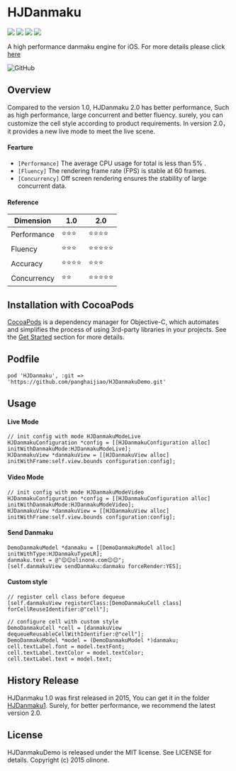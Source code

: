 # HJDanmaku

![](https://img.shields.io/badge/build-passing-brightgreen.svg)
![](https://img.shields.io/badge/Cocoapods-v1.1.1-blue.svg)
![](https://img.shields.io/badge/language-objc-5787e5.svg)
![](https://img.shields.io/badge/license-MIT-brightgreen.svg)  

A high performance danmaku engine for iOS. For more details please click [here](http://www.olinone.com/?p=186)

![GitHub](http://7pum7o.com1.z0.glb.clouddn.com/HJDanmaku.png)

## Overview

Compared to the version 1.0, HJDanmaku 2.0 has better performance, Such as high performance, large concurrent and better fluency. surely, you can customize the cell style according to product requirements. In version 2.0，it provides a new live mode to meet the live scene.

#### Fearture

*  `[Performance]` The average CPU usage for total is less than 5% .
*  `[Fluency]` The rendering frame rate (FPS) is stable at 60 frames.
*  `[Concurrency]` Off screen rendering ensures the stability of large concurrent data. 

#### Reference

Dimension | 1.0| 2.0
--------- | ------------- | -------------
Performance | ⭐️⭐️⭐️ | ⭐️⭐️⭐️⭐️
Fluency | ⭐️⭐️⭐️ | ⭐️⭐️⭐️⭐️⭐️
Accuracy | ⭐️⭐️⭐️⭐️ | ⭐️⭐️⭐️
Concurrency | ⭐️⭐️ | ⭐️⭐️⭐️⭐️⭐️

## Installation with CocoaPods

[CocoaPods](http://cocoapods.org/) is a dependency manager for Objective-C, which automates and simplifies the process of using 3rd-party libraries in your projects. See the [Get Started](http://cocoapods.org/#get_started) section for more details.

## Podfile

```
pod 'HJDanmaku', :git => 'https://github.com/panghaijiao/HJDanmakuDemo.git'
```

## Usage

#### Live Mode

```
// init config with mode HJDanmakuModeLive
HJDanmakuConfiguration *config = [[HJDanmakuConfiguration alloc] initWithDanmakuMode:HJDanmakuModeLive];
HJDanmakuView *danmakuView = [[HJDanmakuView alloc] initWithFrame:self.view.bounds configuration:config];
```

#### Video Mode

```
// init config with mode HJDanmakuModeVideo
HJDanmakuConfiguration *config = [[HJDanmakuConfiguration alloc] initWithDanmakuMode:HJDanmakuModeVideo];
HJDanmakuView *danmakuView = [[HJDanmakuView alloc] initWithFrame:self.view.bounds configuration:config];
```


#### Send Danmaku

```
DemoDanmakuModel *danmaku = [[DemoDanmakuModel alloc] initWithType:HJDanmakuTypeLR];
danmaku.text = @"😊😊olinone.com😊😊";
[self.danmakuView sendDanmaku:danmaku forceRender:YES];
```

#### Custom style

```
// register cell class before dequeue
[self.danmakuView registerClass:[DemoDanmakuCell class] forCellReuseIdentifier:@"cell"];

// configure cell with custom style
DemoDanmakuCell *cell = [danmakuView dequeueReusableCellWithIdentifier:@"cell"];
DemoDanmakuModel *model = (DemoDanmakuModel *)danmaku;
cell.textLabel.font = model.textFont;
cell.textLabel.textColor = model.textColor;
cell.textLabel.text = model.text;
```

##  History Release

HJDanmaku 1.0 was first released in 2015, You can get it in the folder [HJDanmaku1](https://github.com/panghaijiao/HJDanmakuDemo/tree/master/HJDanmaku1). Surely, for better performance, we recommend the latest version 2.0.

## License

HJDanmakuDemo is released under the MIT license. See LICENSE for details.
Copyright (c) 2015 olinone.

